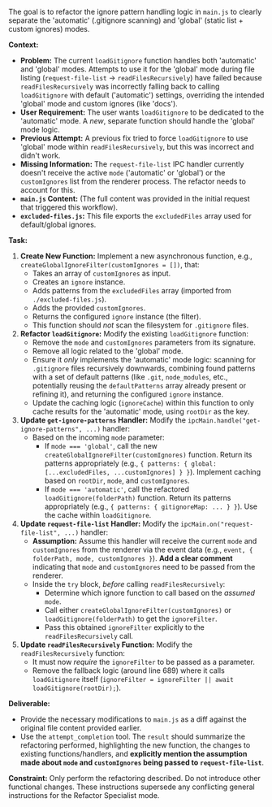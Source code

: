 The goal is to refactor the ignore pattern handling logic in `main.js` to clearly separate the 'automatic' (.gitignore scanning) and 'global' (static list + custom ignores) modes.

**Context:**

- **Problem:** The current `loadGitignore` function handles both 'automatic' and 'global' modes. Attempts to use it for the 'global' mode during file listing (`request-file-list` -> `readFilesRecursively`) have failed because `readFilesRecursively` was incorrectly falling back to calling `loadGitignore` with default ('automatic') settings, overriding the intended 'global' mode and custom ignores (like 'docs').
- **User Requirement:** The user wants `loadGitignore` to be dedicated to the 'automatic' mode. A _new_, separate function should handle the 'global' mode logic.
- **Previous Attempt:** A previous fix tried to force `loadGitignore` to use 'global' mode within `readFilesRecursively`, but this was incorrect and didn't work.
- **Missing Information:** The `request-file-list` IPC handler currently doesn't receive the active `mode` ('automatic' or 'global') or the `customIgnores` list from the renderer process. The refactor needs to account for this.
- **`main.js` Content:** (The full content was provided in the initial request that triggered this workflow).
- **`excluded-files.js`:** This file exports the `excludedFiles` array used for default/global ignores.

**Task:**

1.  **Create New Function:** Implement a new asynchronous function, e.g., `createGlobalIgnoreFilter(customIgnores = [])`, that:
    - Takes an array of `customIgnores` as input.
    - Creates an `ignore` instance.
    - Adds patterns from the `excludedFiles` array (imported from `./excluded-files.js`).
    - Adds the provided `customIgnores`.
    - Returns the configured `ignore` instance (the filter).
    - This function should _not_ scan the filesystem for `.gitignore` files.
2.  **Refactor `loadGitignore`:** Modify the existing `loadGitignore` function:
    - Remove the `mode` and `customIgnores` parameters from its signature.
    - Remove all logic related to the 'global' mode.
    - Ensure it _only_ implements the 'automatic' mode logic: scanning for `.gitignore` files recursively downwards, combining found patterns with a set of default patterns (like `.git`, `node_modules`, etc., potentially reusing the `defaultPatterns` array already present or refining it), and returning the configured `ignore` instance.
    - Update the caching logic (`ignoreCache`) within this function to only cache results for the 'automatic' mode, using `rootDir` as the key.
3.  **Update `get-ignore-patterns` Handler:** Modify the `ipcMain.handle("get-ignore-patterns", ...)` handler:
    - Based on the incoming `mode` parameter:
      - If `mode === 'global'`, call the new `createGlobalIgnoreFilter(customIgnores)` function. Return its patterns appropriately (e.g., `{ patterns: { global: [...excludedFiles, ...customIgnores] } }`). Implement caching based on `rootDir`, `mode`, and `customIgnores`.
      - If `mode === 'automatic'`, call the refactored `loadGitignore(folderPath)` function. Return its patterns appropriately (e.g., `{ patterns: { gitignoreMap: ... } }`). Use the cache within `loadGitignore`.
4.  **Update `request-file-list` Handler:** Modify the `ipcMain.on("request-file-list", ...)` handler:
    - **Assumption:** Assume this handler will receive the current `mode` and `customIgnores` from the renderer via the event data (e.g., `event, { folderPath, mode, customIgnores }`). **Add a clear comment** indicating that `mode` and `customIgnores` need to be passed from the renderer.
    - Inside the `try` block, _before_ calling `readFilesRecursively`:
      - Determine which ignore function to call based on the _assumed_ `mode`.
      - Call either `createGlobalIgnoreFilter(customIgnores)` or `loadGitignore(folderPath)` to get the `ignoreFilter`.
      - Pass this obtained `ignoreFilter` explicitly to the `readFilesRecursively` call.
5.  **Update `readFilesRecursively` Function:** Modify the `readFilesRecursively` function:
    - It must now _require_ the `ignoreFilter` to be passed as a parameter.
    - Remove the fallback logic (around line 689) where it calls `loadGitignore` itself (`ignoreFilter = ignoreFilter || await loadGitignore(rootDir);`).

**Deliverable:**

- Provide the necessary modifications to `main.js` as a diff against the original file content provided earlier.
- Use the `attempt_completion` tool. The `result` should summarize the refactoring performed, highlighting the new function, the changes to existing functions/handlers, and **explicitly mention the assumption made about `mode` and `customIgnores` being passed to `request-file-list`**.

**Constraint:** Only perform the refactoring described. Do not introduce other functional changes. These instructions supersede any conflicting general instructions for the Refactor Specialist mode.
